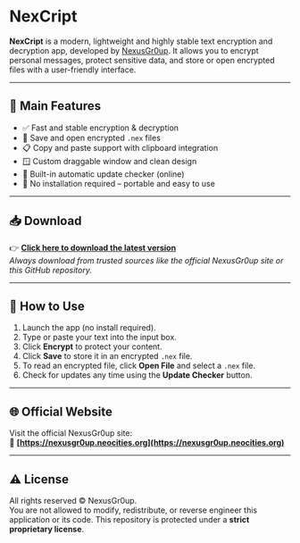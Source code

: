 # NexCript

**NexCript** is a modern, lightweight and highly stable text encryption and decryption app, developed by [NexusGr0up](https://nexusgr0up.neocities.org). It allows you to encrypt personal messages, protect sensitive data, and store or open encrypted files with a user-friendly interface.

---

## 🔧 Main Features

- ✅ Fast and stable encryption & decryption
- 📁 Save and open encrypted `.nex` files
- 📋 Copy and paste support with clipboard integration
- 🪟 Custom draggable window and clean design
- 🔄 Built-in automatic update checker (online)
- 🚫 No installation required – portable and easy to use

---

## 📥 Download

👉 **[Click here to download the latest version](https://github.com/NexusGr0up/NexCript/raw/refs/heads/main/NexCript.exe)**  
*Always download from trusted sources like the official NexusGr0up site or this GitHub repository.*

---

## 🚀 How to Use

1. Launch the app (no install required).
2. Type or paste your text into the input box.
3. Click **Encrypt** to protect your content.
4. Click **Save** to store it in an encrypted `.nex` file.
5. To read an encrypted file, click **Open File** and select a `.nex` file.
6. Check for updates any time using the **Update Checker** button.

---

## 🌐 Official Website

Visit the official NexusGr0up site:  
🔗 **[https://nexusgr0up.neocities.org](https://nexusgr0up.neocities.org)**

---

## ⚠️ License

All rights reserved © NexusGr0up.  
You are not allowed to modify, redistribute, or reverse engineer this application or its code. This repository is protected under a **strict proprietary license**.

